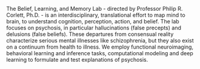 The Belief, Learning, and Memory Lab - directed by Professor Philip R. Corlett, Ph.D. - is an interdisciplinary, translational effort to map mind to brain, to understand cognition, perception, action, and belief. The lab focuses on psychosis, in particular hallucinations (false precepts) and delusions (false beliefs). These departures from consensual reality characterize serious mental illnesses like schizophrenia, but they also exist on a continuum from health to illness. We employ functional neuroimaging, behavioral learning and inference tasks, computational modeling and deep learning to formulate and test explanations of psychosis.
